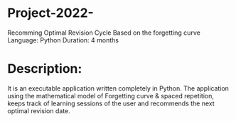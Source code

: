 # Project-2022-
Recomming Optimal Revision Cycle Based on the forgetting curve
Language: Python
Duration: 4 months
# Description:
It is an executable application written completely in Python. The application using the mathematical model of Forgetting curve & spaced repetition, keeps track of learning sessions of the user and recommends the next optimal revision date.
